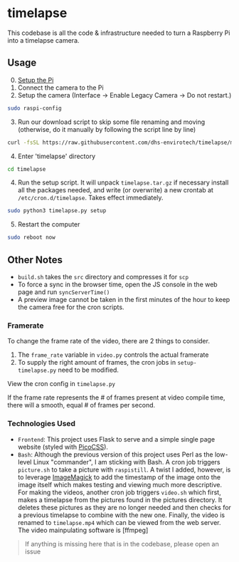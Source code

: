 # timelapse

This codebase is all the code & infrastructure needed to turn a Raspberry Pi into a timelapse camera.

## Usage
0. [Setup the Pi](https://github.com/orgs/dhs-envirotech/discussions/6)
1. Connect the camera to the Pi
2. Setup the camera (Interface -> Enable Legacy Camera -> Do not restart.)
```bash
sudo raspi-config
```
3. Run our download script to skip some file renaming and moving (otherwise, do it manually by following the script line by line)
```bash
curl -fsSL https://raw.githubusercontent.com/dhs-envirotech/timelapse/main/timelapse.py | sudo bash
```
4. Enter 'timelapse' directory
```bash
cd timelapse
```
4. Run the setup script. It will unpack `timelapse.tar.gz` if necessary install all the packages needed, and write (or overwrite) a new crontab at `/etc/cron.d/timelapse`. Takes effect immediately.
```bash
sudo python3 timelapse.py setup
```
5. Restart the computer
```bash
sudo reboot now
```

## Other Notes

- `build.sh` takes the `src` directory and compresses it for `scp`
- To force a sync in the browser time, open the JS console in the web page and run `syncServerTime()`
- A preview image cannot be taken in the first minutes of the hour to keep the camera free for the cron scripts.

### Framerate
To change the frame rate of the video, there are 2 things to consider. 
1. The `frame_rate` variable in `video.py` controls the actual framerate
2. To supply the right amount of frames, the cron jobs in `setup-timelapse.py` need to be modified.

View the cron config in `timelapse.py`

If the frame rate represents the # of frames present at video compile time, there will a smooth, equal # of frames per second.

### Technologies Used

<!-- Variables -->
[PicoCSS]: https://picocss.com/
[ImageMagick]: https://imagemagick.org/index.php
[ffempg]: https://ffmpeg.org/

- `Frontend`: This project uses Flask to serve and a simple single page website (styled with [PicoCSS]).
- `Bash`: Although the previous version of this project uses Perl as the low-level Linux "commander", I am sticking with Bash. A cron job triggers `picture.sh` to take a picture with `raspistill`. A twist I added, however, is to leverage [ImageMagick] to add the timestamp of the image onto the image itself which makes testing and viewing much more descriptive. For making the videos, another cron job triggers `video.sh` which first, makes a timelapse from the pictures found in the pictures directory. It deletes these pictures as they are no longer needed and then checks for a previous timelapse to combine with the new one. Finally, the video is renamed to `timelapse.mp4` which can be viewed from the web server. The video mainpulating software is [ffmpeg]

> If anything is missing here that is in the codebase, please open an issue